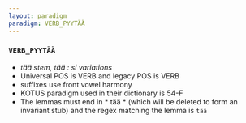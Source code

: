 ```yaml
---
layout: paradigm
paradigm: VERB_PYYTÄÄ
---
```

### ` VERB_PYYTÄÄ `

* _tää stem, tää : si variations_
* Universal POS is VERB and legacy POS is VERB
* suffixes use front vowel harmony
* KOTUS paradigm used in their dictionary is 54-F
* The lemmas must end in * tää * (which will be deleted to form an invariant stub) and the regex matching the lemma is ` tää `
